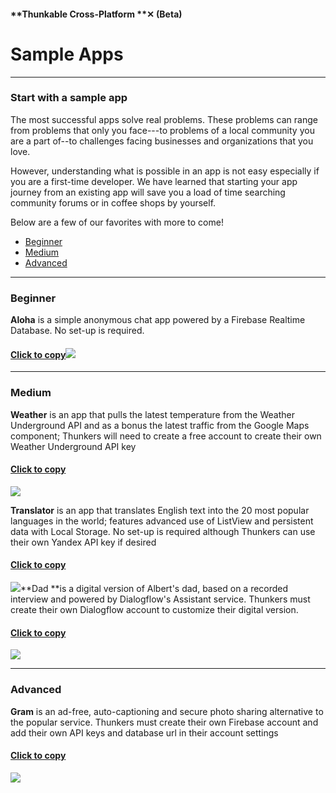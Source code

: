 #### **Thunkable Cross-Platform **✕ \(Beta\)

# Sample Apps

---

### S**tart with a sample app**

The most successful apps solve real problems. These problems can range from problems that only you face---to problems of a local community you are a part of--to challenges facing businesses and organizations that you love.

However, understanding what is possible in an app is not easy especially if you are a first-time developer. We have learned that starting your app journey from an existing app will save you a load of time searching community forums or in coffee shops by yourself.

Below are a few of our favorites with more to come!

* [Beginner](#beginner)
* [Medium](#medium)
* [Advanced](#advanced)

---

### Beginner

**Aloha**  is a simple anonymous chat app powered by a Firebase Realtime Database. No set-up is required.

#### [Click to copy![](/assets/✕-aloha.png)](https://goo.gl/a4zj7h)

---

### **Medium**

**Weather** is an app that pulls the latest temperature from the Weather Underground API and as a bonus the latest traffic from the Google Maps component; Thunkers will need to create a free account to create their own Weather Underground API key

#### [Click to copy](https://goo.gl/VwZ9X6)

![](/assets/✕-weather.png)

**Translator** is an app that translates English text into the 20 most popular languages in the world; features advanced use of ListView and persistent data with Local Storage. No set-up is required although Thunkers can use their own Yandex API key if desired

#### [Click to copy](https://goo.gl/vYQNt2)

![](/assets/✕-translator.png)**Dad **is a digital version of Albert's dad, based on a recorded interview and powered by Dialogflow's Assistant service. Thunkers must create their own Dialogflow account to customize their digital version.

#### [Click to copy](https://goo.gl/kCXKJd)

![](/assets/✕-dad.png)

---

### Advanced

**Gram** is an ad-free, auto-captioning and secure photo sharing alternative to the popular service. Thunkers must create their own Firebase account and add their own API keys and database url in their account settings

#### [Click to copy](https://goo.gl/P9jWD4)

![](/assets/✕-thunkablegram.png)

